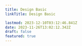```yaml
---
title: Design Basic
linkTitle: Design Basic

lastmod: 2023-12-10T03:12:46.841Z
date: 2023-11-26T13:02:12.342Z
draft: false
featured: true
---
```

